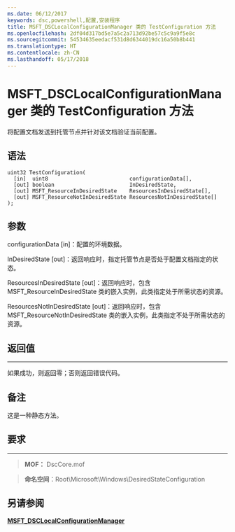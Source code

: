 ```yaml
---
ms.date: 06/12/2017
keywords: dsc,powershell,配置,安装程序
title: MSFT_DSCLocalConfigurationManager 类的 TestConfiguration 方法
ms.openlocfilehash: 2df04d317bd5e7a5c2a713d92be57c5c9a9f5e8c
ms.sourcegitcommit: 54534635eedacf531d8d6344019dc16a50b8b441
ms.translationtype: HT
ms.contentlocale: zh-CN
ms.lasthandoff: 05/17/2018
---
```

# <a name="testconfiguration-method-of-the-msftdsclocalconfigurationmanager-class"></a>MSFT_DSCLocalConfigurationManager 类的 TestConfiguration 方法

将配置文档发送到托管节点并针对该文档验证当前配置。

<a name="syntax"></a>语法
------

```mof
uint32 TestConfiguration(
  [in]  uint8                          configurationData[],
  [out] boolean                        InDesiredState,
  [out] MSFT_ResourceInDesiredState    ResourcesInDesiredState[],
  [out] MSFT_ResourceNotInDesiredState ResourcesNotInDesiredState[]
);
```

<a name="parameters"></a>参数
----------

configurationData \[in\]：配置的环境数据。

InDesiredState \[out\]：返回响应时，指定托管节点是否处于配置文档指定的状态。

ResourcesInDesiredState \[out\]：返回响应时，包含 MSFT_ResourceInDesiredState 类的嵌入实例，此类指定处于所需状态的资源。

ResourcesNotInDesiredState \[out\]：返回响应时，包含 MSFT_ResourceNotInDesiredState 类的嵌入实例，此类指定不处于所需状态的资源。

## <a name="return-value"></a>返回值
------------

如果成功，则返回零；否则返回错误代码。

## <a name="remarks"></a>备注

这是一种静态方法。

## <a name="requirements"></a>要求
------------
>**MOF：** DscCore.mof

>**命名空间**：Root\Microsoft\Windows\DesiredStateConfiguration


## <a name="see-also"></a>另请参阅


[**MSFT_DSCLocalConfigurationManager**](msft-dsclocalconfigurationmanager.md)